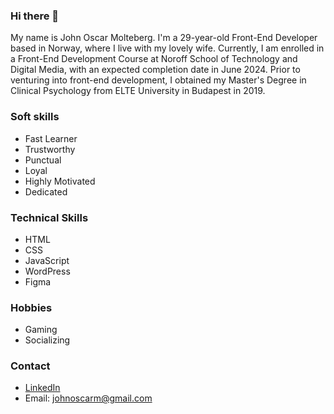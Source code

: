 ### Hi there 👋

My name is John Oscar Molteberg. I'm a 29-year-old Front-End Developer based in Norway, where I live with my lovely wife. Currently, I am enrolled in a Front-End Development Course at Noroff School of Technology and Digital Media, with an expected completion date in June 2024. Prior to venturing into front-end development, I obtained my Master's Degree in Clinical Psychology from ELTE University in Budapest in 2019.

### Soft skills
- Fast Learner
- Trustworthy
- Punctual
- Loyal
- Highly Motivated
- Dedicated

### Technical Skills
- HTML
- CSS
- JavaScript
- WordPress
- Figma

### Hobbies
- Gaming
- Socializing

### Contact
- [LinkedIn](https://www.linkedin.com/in/john-oscar-molteberg-637177180/)
- Email: johnoscarm@gmail.com

